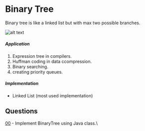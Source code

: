 # Binary Tree
Binary tree is like a linked list but with max two possible branches.

![alt text](http://web.stanford.edu/class/archive/cs/cs106b/cs106b.1158/images/binary-tree-figure.png)

##### Application
1. Expression tree in compilers.
2. Huffman coding in data ccompression.
3. Binary searching.
4. creating priority queues.

##### Implementation
* Linked List (most used implementation)

## Questions
[00](https://github.com/Lakshitnagar/DS-ALGO/blob/master/ds/binaryTree/BinaryTree.java) - Implement BinaryTree using Java class.\
